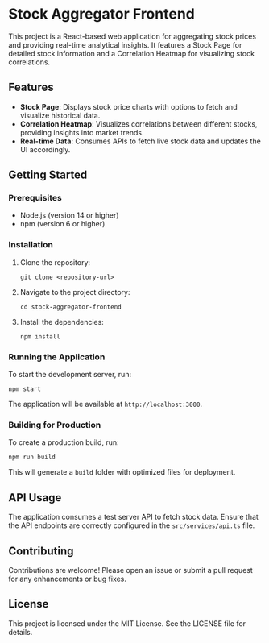 # Stock Aggregator Frontend

This project is a React-based web application for aggregating stock prices and providing real-time analytical insights. It features a Stock Page for detailed stock information and a Correlation Heatmap for visualizing stock correlations.

## Features

- **Stock Page**: Displays stock price charts with options to fetch and visualize historical data.
- **Correlation Heatmap**: Visualizes correlations between different stocks, providing insights into market trends.
- **Real-time Data**: Consumes APIs to fetch live stock data and updates the UI accordingly.

## Getting Started

### Prerequisites

- Node.js (version 14 or higher)
- npm (version 6 or higher)

### Installation

1. Clone the repository:
   ```
   git clone <repository-url>
   ```
2. Navigate to the project directory:
   ```
   cd stock-aggregator-frontend
   ```
3. Install the dependencies:
   ```
   npm install
   ```

### Running the Application

To start the development server, run:
```
npm start
```
The application will be available at `http://localhost:3000`.

### Building for Production

To create a production build, run:
```
npm run build
```
This will generate a `build` folder with optimized files for deployment.

## API Usage

The application consumes a test server API to fetch stock data. Ensure that the API endpoints are correctly configured in the `src/services/api.ts` file.

## Contributing

Contributions are welcome! Please open an issue or submit a pull request for any enhancements or bug fixes.

## License

This project is licensed under the MIT License. See the LICENSE file for details.